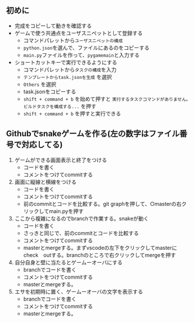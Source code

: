 ## 初めに
- 完成をコピーして動きを確認する
- ゲームで使う共通点をユーザスニペットとして登録する
  - コマンドパレットから`ユーザスニペットの構成`
  - `python.json`を選んで、ファイルにあるのをコピーする
  - `main.py`ファイルを作って、`pygamemain`と入力する
- ショートカットキーで実行できるようにする
  - コマンドパレットから`タスクの構成`を入力
  - `テンプレートからtask.jsonを生成` を選択
  - `Others` を選択
  - task.jsonをコピーする
  - `shift + command + b` を始めて押すと `実行するタスクコマンドがありません。ビルドタスクを構成する...` を押す
  - `shift + command + b` を押すと実行できる

## Githubでsnakeゲームを作る(左の数字はファイル番号で対応してる)

1. ゲームができる画面表示と終了をつける
    - コードを書く
    - コメントをつけてcommitする
2. 画面に縦線と横線をつける
    - コードを書く
    - コメントをつけてcommitする
    - 前のcommitとコードを比較する。git graphを押して、○masterの右クリックしてmain.pyを押す
3. ここから複雑になるのでbranchで作業する。snakeが動く
    - コードを書く
    - さっきと同じで、前のcommitとコードを比較する
    - コメントをつけてcommitする
    - masterとmergeする。まずvscodeの左下をクリックしてmasterにcheck　outする。branchのところで右クリックしてmergeを押す
4. 自分自身と壁に当たるとゲームーオーバにする
    - branchでコードを書く
    - コメントをつけてcommitする
    - masterとmergeする。
6. エサを初期時に置く、ゲームーオーバの文字を表示する
    - branchでコードを書く
    - コメントをつけてcommitする
    - masterとmergeする。
